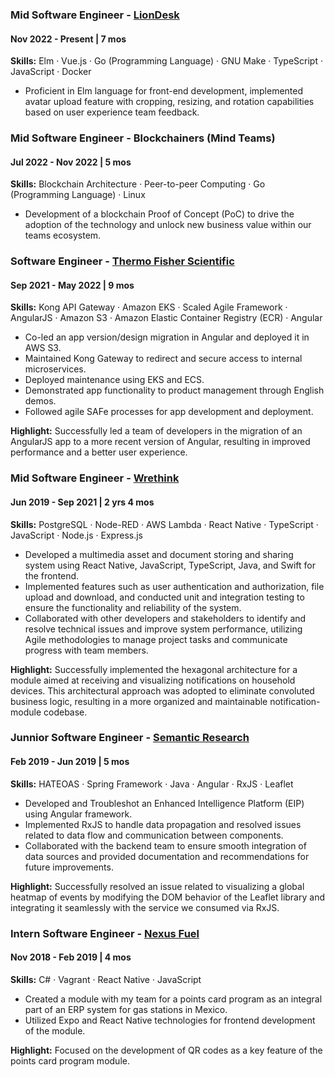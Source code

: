 ### **Mid Software Engineer** - [LionDesk](https://liondesk.com/)

#### Nov 2022 - Present | 7 mos

**Skills:** Elm · Vue.js · Go (Programming Language) · GNU Make · TypeScript · JavaScript · Docker

- Proficient in Elm language for front-end development, implemented avatar upload feature with cropping, resizing, and rotation capabilities based on user experience team feedback.

### **Mid Software Engineer** - Blockchainers (Mind Teams)

#### Jul 2022 - Nov 2022 | 5 mos

**Skills:** Blockchain Architecture · Peer-to-peer Computing · Go (Programming Language) · Linux

- Development of a blockchain Proof of Concept (PoC) to drive the adoption of the technology and unlock new business value within our teams ecosystem.

### **Software Engineer** - [Thermo Fisher Scientific](https://corporate.thermofisher.com/us/en/index.html)

#### Sep 2021 - May 2022 | 9 mos

**Skills:** Kong API Gateway · Amazon EKS · Scaled Agile Framework · AngularJS · Amazon S3 · Amazon Elastic Container Registry (ECR) · Angular

- Co-led an app version/design migration in Angular and deployed it in AWS S3.
- Maintained Kong Gateway to redirect and secure access to internal microservices.
- Deployed maintenance using EKS and ECS.
- Demonstrated app functionality to product management through English demos.
- Followed agile SAFe processes for app development and deployment.

**Highlight:** Successfully led a team of developers in the migration of an AngularJS app to a more recent version of Angular, resulting in improved performance and a better user experience.

### **Mid Software Engineer** - [Wrethink](https://www.wrethink.com/)

#### Jun 2019 - Sep 2021 | 2 yrs 4 mos

**Skills:** PostgreSQL · Node-RED · AWS Lambda · React Native · TypeScript · JavaScript · Node.js · Express.js

- Developed a multimedia asset and document storing and sharing system using React Native, JavaScript, TypeScript, Java, and Swift for the frontend.
- Implemented features such as user authentication and authorization, file upload and download, and conducted unit and integration testing to ensure the functionality and reliability of the system.
- Collaborated with other developers and stakeholders to identify and resolve technical issues and improve system performance, utilizing Agile methodologies to manage project tasks and communicate progress with team members.

**Highlight:** Successfully implemented the hexagonal architecture for a module aimed at receiving and visualizing notifications on household devices. This architectural approach was adopted to eliminate convoluted business logic, resulting in a more organized and maintainable notification-module codebase.

### **Junnior Software Engineer** - [Semantic Research](https://www.semantic-ai.com/)

#### Feb 2019 - Jun 2019 | 5 mos

**Skills:** HATEOAS · Spring Framework · Java · Angular · RxJS · Leaflet

- Developed and Troubleshot an Enhanced Intelligence Platform (EIP) using Angular framework.
- Implemented RxJS to handle data propagation and resolved issues related to data flow and communication between components.
- Collaborated with the backend team to ensure smooth integration of data sources and provided documentation and recommendations for future improvements.

**Highlight:** Successfully resolved an issue related to visualizing a global heatmap of events by modifying the DOM behavior of the Leaflet library and integrating it seamlessly with the service we consumed via RxJS.

### **Intern Software Engineer** - [Nexus Fuel](https://nexusfuel.com/)

#### Nov 2018 - Feb 2019 | 4 mos

**Skills:** C# · Vagrant · React Native · JavaScript

- Created a module with my team for a points card program as an integral part of an ERP system for gas stations in Mexico.
- Utilized Expo and React Native technologies for frontend development of the module.

**Highlight:** Focused on the development of QR codes as a key feature of the points card program module.
